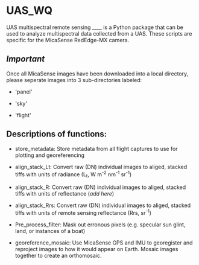 # UAS_WQ

UAS multispectral remote sensing
____ is a Python package that can be used to analyze multispectral data collected from a UAS. These scripts are specific for the MicaSense RedEdge-MX camera. 

## ***Important*** 
Once all MicaSense images have been downloaded into a local directory, please seperate images into 3 sub-directories labeled:

* 'panel'

* 'sky'

* 'flight'



## **Descriptions of functions:**
* store_metadata: Store metadata from all flight captures to use for plotting and georeferencing

* align_stack_Lt: Convert raw (DN) individual images to aliged, stacked tiffs with units of radiance (L<sub>t</sub>, W m<sup>-2</sup> nm<sup>-1</sup> sr<sup>-1</sup>)

* align_stack_R: Convert raw (DN) individual images to aliged, stacked tiffs with units of reflectance (*add here*)

*  align_stack_Rrs: Convert raw (DN) individual images to aliged, stacked tiffs with units of remote sensing reflectance (Rrs, sr<sup>-1</sup>)

*  Pre_process_filter: Mask out erronous pixels (e.g. specular sun glint, land, or instances of a boat)

*  georeference_mosaic: Use MicaSense GPS and IMU to georegister and reproject images to how it would appear on Earth. Mosaic images together to create an orthomosaic. 
